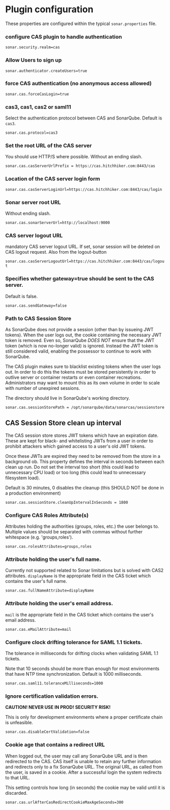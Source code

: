 # Plugin configuration

These properties are configured within the typical `sonar.properties` file.

### configure CAS plugin to handle authentication

`sonar.security.realm=cas`

### Allow Users to sign up

`sonar.authenticator.createUsers=true`

### force CAS authentication (no anonymous access allowed)

`sonar.cas.forceCasLogin=true`

### cas3, cas1, cas2 or saml11

Select the authentication protocol between CAS and SonarQube. Default is `cas3`.

`sonar.cas.protocol=cas3`

### Set the root URL of the CAS server

You should use HTTP/S where possible. Without an ending slash.

`sonar.cas.casServerUrlPrefix = https://cas.hitchhiker.com:8443/cas`

### Location of the CAS server login form

`sonar.cas.casServerLoginUrl=https://cas.hitchhiker.com:8443/cas/login`

### Sonar server root URL

Without ending slash.

`sonar.cas.sonarServerUrl=http://localhost:9000`

### CAS server logout URL

mandatory CAS server logout URL. If set, sonar session will be deleted on CAS logout request. Also from the logout-button

`sonar.cas.casServerLogoutUrl=https://cas.hitchhiker.com:8443/cas/logout`

### Specifies whether gateway=true should be sent to the CAS server.

Default is false.

`sonar.cas.sendGateway=false`

### Path to CAS Session Store

As SonarQube does not provide a session (other than by issueing JWT tokens). When the user
logs out, the cookie containing the necessary JWT token is removed. Even so, SonarQube *DOES
NOT* ensure that the JWT token (which is now no-longer valid) is ignored. Instead the JWT
token is still considered valid, enabling the possessor to continue to work with SonarQube. 
  
The CAS plugin makes sure to blacklist existing tokens when the user logs out. In order to do
this the tokens must be stored persistently in order to outlive server or container restarts or even container recreations. Administrators may want to mount this as its own volume in order to scale with number of unexpired sessions.

The directory should live in SonarQube's working directory.

`sonar.cas.sessionStorePath = /opt/sonarqube/data/sonarcas/sessionstore`

## CAS Session Store clean up interval

The CAS session store stores JWT tokens which have an expiration date. These are kept for black- and whitelisting
JWTs from a user in order to prohibit attackers which gained access to a user's old JWT tokens.
 
Once these JWTs are expired they need to be removed from the store in a background ob. This property defines the
interval in seconds between each clean up run. Do not set the interval too short (this could lead to unnecessary
CPU load) or too long (this could lead to unnecessary filesystem load).
  
Default is 30 minutes, 0 disables the cleanup (this SHOULD NOT be done in a production environment)

`sonar.cas.sessionStore.cleanUpIntervalInSeconds = 1800`

### Configure CAS Roles Attribute(s) 

Attributes holding the authorities (groups, roles, etc.) the user belongs to. Multiple
values should be separated with commas without further whitespace (e.g. 'groups,roles').

`sonar.cas.rolesAttributes=groups,roles`

### Attribute holding the user's full name.

Currently not supported related to Sonar limitations but is solved with CAS2 attributes. `displayName` is the 
appropriate field in the CAS ticket which contains the user's full name.

`sonar.cas.fullNameAttribute=displayName`

### Attribute holding the user's email address.

`mail` is the appropriate field in the CAS ticket which contains the user's email address.

`sonar.cas.eMailAttribute=mail`

### Configure clock drifting tolerance for SAML 1.1 tickets.

The tolerance in milliseconds for drifting clocks when validating SAML 1.1 tickets.

 Note that 10 seconds should be more than enough for most environments that have NTP time synchronization. Default is 1000 milliseconds.

`sonar.cas.saml11.toleranceMilliseconds=1000`

### Ignore certification validation errors.

**CAUTION! NEVER USE IN PROD! SECURITY RISK!**

This is only for development environments where a proper certificate chain is unfeasible. 

`sonar.cas.disableCertValidation=false`

### Cookie age that contains a redirect URL

When logged out, the user may call any SonarQube URL and is then redirected to the CAS. CAS itself is unable to retain
any further information and redirects only to a fix SonarQube URL. The original URL, as called from the user, is saved
in a cookie. After a successful login the system redirects to that URL.

This setting controls how long (in seconds) the cookie may be valid until it is discarded.

`sonar.cas.urlAfterCasRedirectCookieMaxAgeSeconds=300`